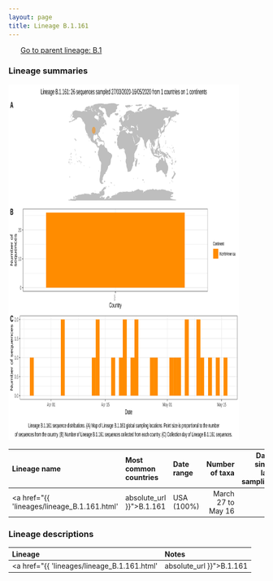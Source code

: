 ```yaml
---
layout: page
title: Lineage B.1.161
---
```




<p>
<ul class="actions small">
	 <a href="{{ 'lineages/lineage_B.1.1.1.html' | absolute_url }}" class="button special fit">Go to parent lineage: B.1</a>
</ul>
</p>
<h3> Lineage summaries</h3>

<img src="../assets/images/B.1.161.svg" alt="B.1.161 lineage summary figure" width="90%" height="700px" />


| Lineage name | Most common countries | Date range | Number of taxa |  Days since last sampling | Known Travel | Recall value |
|:-----|:-----|:-------|-------:|-------:|:---------|--------:|
| <a href="{{ 'lineages/lineage_B.1.161.html' | absolute_url }}">B.1.161</a> | USA (100%) | March 27 to May 16 | 26 | 98 |  | 0.69 |

<h3>Lineage descriptions</h3>

| Lineage | Notes |
|:-----|:-----|
| <a href="{{ 'lineages/lineage_B.1.161.html' | absolute_url }}">B.1.161</a> | USA lineage (OR) |

